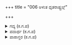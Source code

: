 +++
title = "006 ಅಳುತ ಧೃತರಾಷ್ಟ್ರಙ್ಗೆ"

+++

<details><summary>ಗದ್ಯ (ಕ.ಗ.ಪ) </summary>

6. ದುರ್ಯೋಧನಾದಿಗಳು ಭೀಮನು ಕಿತ್ತ ಹಲ್ಲುಗಳನ್ನು, ಮುರಿದ ಮೊಣಕಾಲುಗಳನ್ನು ಧೃತರಾಷ್ಟ್ರನಿಗೆ ಅಳುತ್ತ ತೋರಿಸಿ ಚಾಡಿ ಹೇಳುವರು. ಭೀಮನು ತಾನೇ ಮುಳ್ಳಿನ ತುದಿಯಿಂದ ರಕ್ತ ಬರುವಂತೆ ಗೀರಿಕೊಂಡು. ಮಣ್ಣಿನಲ್ಲಿ ಹೊರಳಾಡಿ ಅಳುತ್ತ ಬಂದು ಧೃತರಾಷ್ಟ್ರನಿಗೆ, ಭೀಷ್ಮರಿಗೆ ದುರ್ಯೋಧನಾದಿಗಳ ಮೆಲೆ ದೂರು ಹೇಳುವನು.
</details>

<details><summary>ಪದಾರ್ಥ (ಕ.ಗ.ಪ) </summary>

ನೆತ್ತರು-ರಕ್ತ,   
ಹುಡಿ-ಮಣ್ಣು,   
ದೂರು-ದೂಷಿಸು, ಚಾಡಿಹೇಳು
</details>

<details><summary>ಪಾಠಾನ್ತರ (ಕ.ಗ.ಪ) </summary>

ಮುಳು ಮೊನೆಯಲಿ ಗೀರಿ ನೆತ್ತರು -->  
  ಮುಳು ಮೊನೆಗಳಲಿ ಬೆದಕಿ  ನೆತ್ತರು   
ಆದಿಪರ್ವ, ಮೈ.ವಿ.ವಿ.  
ಡ. ಕೆ.ಆರ್ . ಶೇಷಗಿರಿ
</details>
